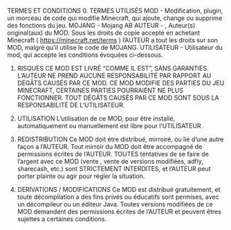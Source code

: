 TERMES ET CONDITIONS
0. TERMES UTILISÉS
MOD - Modification, plugin, un morceau de code qui modifie Minecraft, qui ajoute, change ou supprime des fonctions du jeu.
MOJANG - Mojang AB
AUTEUR - , Auteur(s) original(aux) du MOD. Sous les droits de copie accepté en achetant Minecraft ( https://minecraft.net/terms ) l’AUTEUR a tout les droits sur son MOD, malgré qu’il utilise le code de MOJANG.
UTILISATEUR - Utilisateur du mod, qui accepte les conditions évoquées ci-dessous.

1. RISQUES
CE MOD EST LIVRÉ “COMME IL EST”, SANS GARANTIES. L’AUTEUR NE PREND AUCUNE RESPONSABILITÉ PAR RAPPORT AU DÉGÂTS CAUSÉS PAR CE MOD. CE MOD MODIFIE DES PARTIES DU JEU MINECRAFT, CERTAINES PARTIES POURRAIENT NE PLUS FONCTIONNER. TOUT DÉGÂTS CAUSÉS PAR CE MOD SONT SOUS LA RESPONSABILITÉ DE L’UTILISATEUR.

2. UTILISATION
L’utilisation de ce MOD, pour être installé, automatiquement ou manuellement est libre pour l’UTILISATEUR

3. REDISTRIBUTION
Ce MOD doit être distribué, mirroiré, ou lié d’une autre façon a l’AUTEUR. Tout mirroir du MOD doit être accompagné de permissions écrites de l’AUTEUR. TOUTES tentatives de se faire de l’argent avec ce MOD (vente , vente de versions modifiées, adfly, sharecash, etc.) sont STRICTEMENT INTERDITES, et l’AUTEUR peut porter plainte ou agir pour régler la situation.

4. DERIVATIONS / MODIFICATIONS
Ce MOD est distribué gratuitement, et toute décompilation a des fins privés ou éducatifs sont permises, avec un décompileur ou un éditeur Java. Toutes versions modifiées de ce MOD demandent des permissions écrites de l’AUTEUR et peuvent êtres sujettes a certaines conditions.
